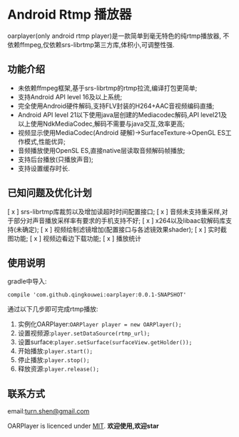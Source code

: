 # Android Rtmp 播放器
oarplayer(only android rtmp player)是一款简单到毫无特色的纯rtmp播放器,
不依赖ffmpeg,仅依赖srs-librtmp第三方库,体积小,可调整性强.

## 功能介绍
- 未依赖ffmpeg框架,基于srs-librtmp的rtmp拉流,编译打包更简单;
- 支持Android API level 16及以上系统;
- 完全使用Android硬件解码,支持FLV封装的H264+AAC音视频编码直播;
- Android API level 21以下使用java层创建的Mediacodec解码,API level21及以上使用NdkMediaCodec,解码不需要与java交互,效率更高;
- 视频显示使用MediaCodec(Android 硬解)->SurfaceTexture->OpenGL ES工作模式,性能优异;
- 音频播放使用OpenSL ES,直接native层读取音频解码帧播放;
- 支持后台播放(只播放声音);
- 支持设置缓存时长.

## 已知问题及优化计划
[ x ] srs-librtmp库裁剪以及增加读超时时间配置接口;
[ x ] 音频未支持重采样,对于部分对声音播放采样率有要求的手机支持不好;
[ x ] x264以及libaac软解码库支持(未确定);
[ x ] 视频绘制滤镜增加(配置接口与各滤镜效果shader);
[ x ] 实时截图功能;
[ x ] 视频边看边下载功能;
[ x ] 播放统计


## 使用说明
gradle中导入:
```
compile 'com.github.qingkouwei:oarplayer:0.0.1-SNAPSHOT'
```
通过以下几步即可完成rtmp播放:

1. 实例化OARPlayer:`OARPlayer player = new OARPlayer();`
2. 设置视频源:`player.setDataSource(rtmp_url);`
3. 设置surface:`player.setSurface(surfaceView.getHolder());`
4. 开始播放:`player.start();`
5. 停止播放:`player.stop();`
6. 释放资源:`player.release();`
## 联系方式
email:turn.shen@gmail.com

OARPlayer is licenced under [MIT](https://github.com/qingkouwei/oarplayer/blob/master/LICENSE).
**欢迎使用,欢迎star**
